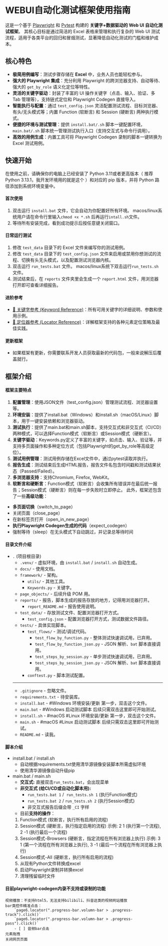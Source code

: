 # WEBUI自动化测试框架使用指南
这是一个基于 [Playwright](https://playwright.dev/python/) 和 [Pytest](https://docs.pytest.org/) 构建的 **关键字+数据驱动的 Web UI 自动化测试框架**。
其核心目标是通过简洁的 Excel 表格来管理和执行复杂的 Web UI 测试流程，适用于各类平台的回归和冒烟测试，显著降低自动化测试的门槛和维护成本。
## 核心特色
* **极简用例编写**：测试步骤存储在 **Excel** 中，业务人员也能轻松参与。
* **强大的 Playwright 集成**：充分利用 Playwright 的跨浏览器支持、自动等待、强大的 `get_by_role` 语义化定位等特性。
* **灵活的关键字驱动**：封装了丰富的 UI 操作关键字（点击、输入、验证、多 Tab 管理等），支持链式定位和 Playwright Codegen 直接导入。
* **智能执行与配置**：通过 `test_config.json` 灵活配置测试流程、目标浏览器、有头/无头模式等；内置 Function (软断言) 和 Session (硬断言) 两种执行模式。
* **便捷的环境与测试管理**：提供 `install.bat/.sh` 脚本一键配置环境，`main.bat/.sh` 脚本统一管理测试执行入口（支持交互式与命令行调用）。
* **高效的用例生成**：内置工具可将 Playwright Codegen 录制的脚本一键转换为 Excel 测试用例。
## 快速开始
在使用之前，请确保你的电脑上已经安装了 Python 3.11或者更高版本（ 推荐 Python 3.13.1，我开发环境用的就是这个 ）和对应的 pip 版本，并将 Python 路径添加到系统环境变量中。
#### 首次使用
1. 双击运行 `install.bat` 文件，它会自动为你配置好所有环境。
   macos/linux系统用户请在命令行里输入`chmod +x *.sh` 后再运行`intall.sh`文件。
2. 等待所有安装完成，看到成功提示后按任意键关闭窗口。
#### 日常运行测试
1. 修改 `test_data` 目录下的 Excel 文件来编写你的测试用例。
2. 修改 `test_data` 目录下的 `test_config.json` 文件来启用或禁用你想测试的流程、切换有头无头模式，以及配置测试浏览器内核。
3. 双击运行 `run_tests.bat` 文件。
   macos/linux系统下双击运行`run_tests.sh`文件。
4. 测试结束后，在 `reports` 文件夹里会生成一个 `report.html` 文件，用浏览器打开即可查看详细报告。
#### 进阶参考
* [🔧 关键字参考 (Keyword Reference)](./docs/自动化框架关键字使用指南.md)：所有可用关键字的详细说明、参数和使用示例。
* [📍 定位器参考 (Locator Reference)](./docs/自动化框架定位器使用指南.md)：详解框架支持的各种元素定位策略及最佳实践。
#### 更新框架
- 如果框架有更新，你需要联系开发人员获取最新的代码包，一般来说解压后覆盖就行。

## 框架介绍
#### 框架主要特点
1. **配置管理**：使用JSON文件（test_config.json）管理测试流程、浏览器设置等。
2. **环境安装**：提供了install.bat（Windows）和install.sh（macOS/Linux）脚本，用于一键安装依赖和浏览器驱动。
3. **测试执行**：提供了main.bat和main.sh脚本，支持交互式和非交互式（CI/CD）两种模式，可以选择Function模式（软断言）或Session模式（硬断言）。
4. **关键字驱动**：Keywords.py定义了丰富的关键字，如点击、输入、验证等，并支持多页面操作和多种定位方式（包括Playwright的get_by_role等高级定位）。
5. **测试用例管理**：测试用例存储在Excel文件中，通过pytest读取并执行。
6. **报告生成**：测试结束后生成HTML报告，报告文件名包含时间戳和测试结果状态（Passed/Failed）。
7. **多浏览器支持**：支持Chromium, Firefox, WebKit。
8. **软断言和硬断言**：Function模式（软断言）会收集所有错误并在最后统一报告；Session模式（硬断言）则在每一步失败时立即停止。
此外，框架还包含了一些**高级功能**：
- **多页面切换**（switch_to_page）
- 关闭页面（close_page）
- 在新标签页打开（open_in_new_page）
- **执行Playwright Codegen生成的代码**（expect_codegen）
- 强制等待（sleep）在无头模式下自动跳过，并记录总等待时间

#### 目录文件介绍
*   `.` (项目根目录)
    *   `.venv/` - 虚拟环境，由 `install.bat` / `install.sh` 自动生成。
    *   `docs/` - 使用文档。
    *   `framework/` - 架构。
        *   `utils/` - 其他工具。
        *   `Keywords.py` - 关键字。
    *   `page_objects/` - 后续升级 POM 用。
    *   `reports/` - 报告，脚本生成的报告存放的地方，记得用浏览器打开。
        *   `report_README.md` - 报告使用说明。
    *   `test_data/` - 存放测试文件、配置浏览器打开方式。
        *   `test_config.json` - 配置浏览器打开方式，测试数据文件路径。
    *   `tests/` - 具体实现脚本。
        *   `test_flows/` - 测试/调试代码。
            *   `test_flow_by_function.py` - 整体测试快速调试用，已弃用。
            *   `test_flow_by_function_json.py` - JSON 解析、`bat` 脚本直接调用。
            *   `test_steps_by_session.py` - 单步测试快速调试用，已弃用。
            *   `test_steps_by_session_json.py` - JSON 解析、`bat` 脚本直接调用。
        *   `conftest.py` - 脚本测试配置。
    ---
	*   `.gitignore` - 忽略文件。
	*   `requirements.txt` - 待安装库。
	*   `install.bat` - #Windows 环境安装/更新 第一步，双击这个文件。
	*   `main.bat` - #Windows 启动测试脚本 后续只需双击这里即可开始测试。
	*   `install.sh` - #macOS #Linux 环境安装/更新 第一步，双击这个文件。
	*   `main.sh` - #macOS #Linux 启动测试脚本 后续只需双击这里即可开始测试。
	*   `README.md` - 读我。
#### 脚本介绍
- install.bat / install.sh
	- 自动根据requirements.txt使用清华源镜像安装脚本所需虚拟环境
	- 使用清华源镜像自动升级pip
- main.bat / main.sh
	- **交互式:** 直接双击`run_tests.bat`，会出现菜单
	- **非交互式 (给CI/CD或自动化脚本用):**
	    - `run_tests.bat 1` /  `run_tests.sh 1` (执行Function模式)
	    - `run_tests.bat 2` / `run_tests.sh 2` (执行Session模式)
	    - 非交互式报告后缀会带 `_CI` 字样
	- 目前**支持的操作**：
    1. Function模式 (软断言，执行所有启用的流程)
    2. Session模式  (硬断言，执行指定启用的流程)
       示例: 2 1 (执行第一个流程), 2 -1 (执行最后一个流程)
    3. Session模式-Browsers (硬断言，指定流程在所有浏览器上执行)
       示例: 3 1 (第一个流程在所有浏览器上执行), 3 -1 (最后一个流程在所有浏览器上执行)
    4. Session模式-All (硬断言，执行所有启用的流程)
    5. 从现有Python文件转换成excel
    6. 启动Playwright录制并转换excel
    7. 清理残留临时文件
#### 目前playwright-codegen内录**不支持**或录制的功能
	视频播放：不支持html5，无法支持bilibili、抖音这类的视频网站播放
	bar类控件精准点击：
	    `page6.locator(".progress-bar.volumn-bar > .progress-track").click()`
	    `page6.locator(".progress-bar.volumn-bar > .progress-pass").click()`
	    - [ ] 音频bar点击
	元素拖拽
	关闭网页页面

